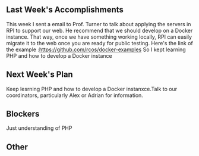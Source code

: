 

## Last Week's Accomplishments
This week I sent a email to Prof. Turner to talk about applying the servers in RPI to support our web. 
He recommend that we should develop on a Docker instance. That way, once we have something working locally, RPI can easily migrate it to the web once you are ready for public testing. 
Here's the link of the example :https://github.com/rcos/docker-examples
So I kept learning PHP and how to develop a Docker instance

## Next Week's Plan
Keep lesrning PHP and  how to develop a Docker instanxce.Talk to our coordinators, particularly Alex or Adrian for information.


## Blockers
Just understanding of PHP

## Other


